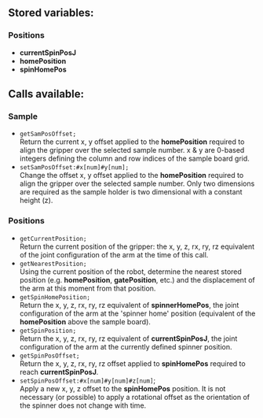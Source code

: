 ## Stored variables:
### Positions 
- **currentSpinPosJ**
- **homePosition**
- **spinHomePos**

## Calls available:
### Sample
- `getSamPosOffset;`<br />
  Return the current x, y offset applied to the **homePosition** required to align the gripper over the selected sample number. x & y are 0-based integers defining the column and row indices of the sample board grid.
- `setSamPosOffset:#x[num]#y[num];`<br />
  Change the offset x, y offset applied to the **homePosition** required to align the gripper over the selected sample number. Only two dimensions are required as the sample holder is two dimensional with a constant height (z).

### Positions
- `getCurrentPosition;`<br />
  Return the current position of the gripper: the x, y, z, rx, ry, rz equivalent of the joint configuration of the arm at the time of this call.
- `getNearestPosition;`<br />
  Using the current position of the robot, determine the nearest stored position (e.g. **homePosition**, **gatePosition**, etc.) and the displacement of the arm at this moment from that position.
- `getSpinHomePosition;`<br />
  Return the x, y, z, rx, ry, rz equivalent of **spinnerHomePos**, the joint configuration of the arm at the 'spinner home' position (equivalent of the **homePosition** above the sample board).
- `getSpinPosition;`<br />
  Return the x, y, z, rx, ry, rz equivalent of **currentSpinPosJ**, the joint configuration of the arm at the currently defined spinner position.
- `getSpinPosOffset;`<br />
  Return the x, y, z, rx, ry, rz offset applied to **spinHomePos** required to reach **currentSpinPosJ**.
- `setSpinPosOffset:#x[num]#y[num]#z[num]`;<br />
  Apply a new x, y, z offset to the **spinHomePos** position. It is not necessary (or possible) to apply a rotational offset as the orientation of the spinner does not change with time.

